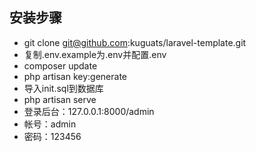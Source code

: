 ## 安装步骤
- git clone git@github.com:kuguats/laravel-template.git
- 复制.env.example为.env并配置.env
- composer update
- php artisan key:generate
- 导入init.sql到数据库
- php artisan serve
- 登录后台：127.0.0.1:8000/admin   
- 帐号：admin
- 密码：123456
